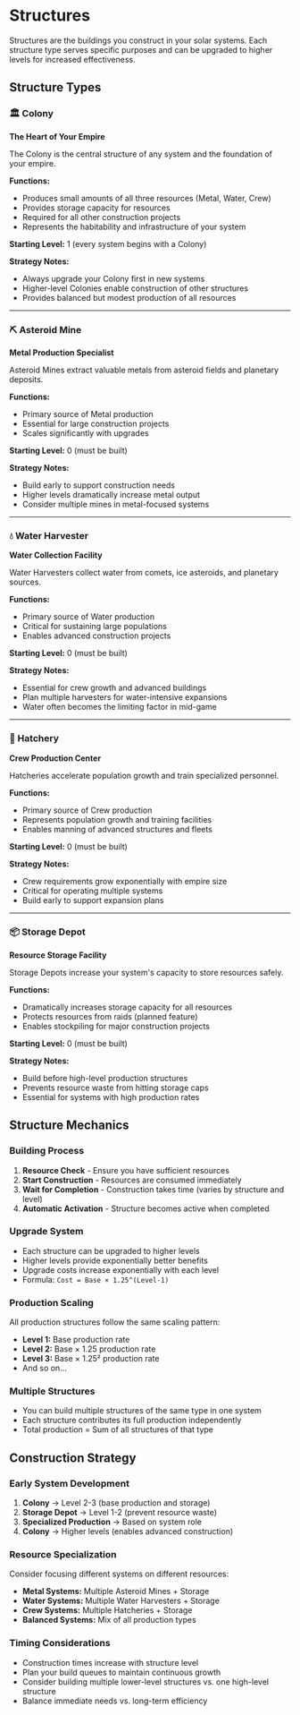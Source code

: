 # Structures

Structures are the buildings you construct in your solar systems. Each structure type serves specific purposes and can be upgraded to higher levels for increased effectiveness.

## Structure Types

### 🏛️ Colony

**The Heart of Your Empire**

The Colony is the central structure of any system and the foundation of your empire.

**Functions:**

- Produces small amounts of all three resources (Metal, Water, Crew)
- Provides storage capacity for resources
- Required for all other construction projects
- Represents the habitability and infrastructure of your system

**Starting Level:** 1 (every system begins with a Colony)

**Strategy Notes:**

- Always upgrade your Colony first in new systems
- Higher-level Colonies enable construction of other structures
- Provides balanced but modest production of all resources

---

### ⛏️ Asteroid Mine

**Metal Production Specialist**

Asteroid Mines extract valuable metals from asteroid fields and planetary deposits.

**Functions:**

- Primary source of Metal production
- Essential for large construction projects
- Scales significantly with upgrades

**Starting Level:** 0 (must be built)

**Strategy Notes:**

- Build early to support construction needs
- Higher levels dramatically increase metal output
- Consider multiple mines in metal-focused systems

---

### 💧 Water Harvester

**Water Collection Facility**

Water Harvesters collect water from comets, ice asteroids, and planetary sources.

**Functions:**

- Primary source of Water production
- Critical for sustaining large populations
- Enables advanced construction projects

**Starting Level:** 0 (must be built)

**Strategy Notes:**

- Essential for crew growth and advanced buildings
- Plan multiple harvesters for water-intensive expansions
- Water often becomes the limiting factor in mid-game

---

### 👥 Hatchery

**Crew Production Center**

Hatcheries accelerate population growth and train specialized personnel.

**Functions:**

- Primary source of Crew production
- Represents population growth and training facilities
- Enables manning of advanced structures and fleets

**Starting Level:** 0 (must be built)

**Strategy Notes:**

- Crew requirements grow exponentially with empire size
- Critical for operating multiple systems
- Build early to support expansion plans

---

### 📦 Storage Depot

**Resource Storage Facility**

Storage Depots increase your system's capacity to store resources safely.

**Functions:**

- Dramatically increases storage capacity for all resources
- Protects resources from raids (planned feature)
- Enables stockpiling for major construction projects

**Starting Level:** 0 (must be built)

**Strategy Notes:**

- Build before high-level production structures
- Prevents resource waste from hitting storage caps
- Essential for systems with high production rates

## Structure Mechanics

### Building Process

1. **Resource Check** - Ensure you have sufficient resources
2. **Start Construction** - Resources are consumed immediately
3. **Wait for Completion** - Construction takes time (varies by structure and level)
4. **Automatic Activation** - Structure becomes active when completed

### Upgrade System

- Each structure can be upgraded to higher levels
- Higher levels provide exponentially better benefits
- Upgrade costs increase exponentially with each level
- Formula: `Cost = Base × 1.25^(Level-1)`

### Production Scaling

All production structures follow the same scaling pattern:

- **Level 1:** Base production rate
- **Level 2:** Base × 1.25 production rate
- **Level 3:** Base × 1.25² production rate
- And so on...

### Multiple Structures

- You can build multiple structures of the same type in one system
- Each structure contributes its full production independently
- Total production = Sum of all structures of that type

## Construction Strategy

### Early System Development

1. **Colony** → Level 2-3 (base production and storage)
2. **Storage Depot** → Level 1-2 (prevent resource waste)
3. **Specialized Production** → Based on system role
4. **Colony** → Higher levels (enables advanced construction)

### Resource Specialization

Consider focusing different systems on different resources:

- **Metal Systems:** Multiple Asteroid Mines + Storage
- **Water Systems:** Multiple Water Harvesters + Storage
- **Crew Systems:** Multiple Hatcheries + Storage
- **Balanced Systems:** Mix of all production types

### Timing Considerations

- Construction times increase with structure level
- Plan your build queues to maintain continuous growth
- Consider building multiple lower-level structures vs. one high-level structure
- Balance immediate needs vs. long-term efficiency
